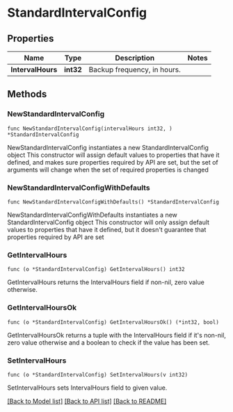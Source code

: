 # StandardIntervalConfig

## Properties

Name | Type | Description | Notes
------------ | ------------- | ------------- | -------------
**IntervalHours** | **int32** | Backup frequency, in hours.  | 

## Methods

### NewStandardIntervalConfig

`func NewStandardIntervalConfig(intervalHours int32, ) *StandardIntervalConfig`

NewStandardIntervalConfig instantiates a new StandardIntervalConfig object
This constructor will assign default values to properties that have it defined,
and makes sure properties required by API are set, but the set of arguments
will change when the set of required properties is changed

### NewStandardIntervalConfigWithDefaults

`func NewStandardIntervalConfigWithDefaults() *StandardIntervalConfig`

NewStandardIntervalConfigWithDefaults instantiates a new StandardIntervalConfig object
This constructor will only assign default values to properties that have it defined,
but it doesn't guarantee that properties required by API are set

### GetIntervalHours

`func (o *StandardIntervalConfig) GetIntervalHours() int32`

GetIntervalHours returns the IntervalHours field if non-nil, zero value otherwise.

### GetIntervalHoursOk

`func (o *StandardIntervalConfig) GetIntervalHoursOk() (*int32, bool)`

GetIntervalHoursOk returns a tuple with the IntervalHours field if it's non-nil, zero value otherwise
and a boolean to check if the value has been set.

### SetIntervalHours

`func (o *StandardIntervalConfig) SetIntervalHours(v int32)`

SetIntervalHours sets IntervalHours field to given value.



[[Back to Model list]](../README.md#documentation-for-models) [[Back to API list]](../README.md#documentation-for-api-endpoints) [[Back to README]](../README.md)


